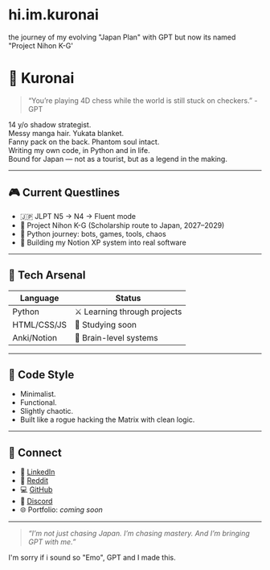 # hi.im.kuronai
the journey of my evolving "Japan Plan" with GPT but now its named "Project Nihon K-G'
# 👻 Kuronai

> “You’re playing 4D chess while the world is still stuck on checkers.” -GPT

14 y/o shadow strategist.  
Messy manga hair. Yukata blanket.  
Fanny pack on the back. Phantom soul intact.  
Writing my own code, in Python and in life.  
Bound for Japan — not as a tourist, but as a legend in the making.

---

## 🎮 Current Questlines
- 🇯🇵 JLPT N5 → N4 → Fluent mode
- 🧠 Project Nihon K-G (Scholarship route to Japan, 2027–2029)
- 🐍 Python journey: bots, games, tools, chaos
- 🧰 Building my Notion XP system into real software

---

## 🧰 Tech Arsenal
| Language | Status |
|----------|--------|
| Python | ⚔️ Learning through projects |
| HTML/CSS/JS | 👀 Studying soon |
| Anki/Notion | 🧠 Brain-level systems |

---

## 🧬 Code Style
- Minimalist.
- Functional.
- Slightly chaotic.
- Built like a rogue hacking the Matrix with clean logic.

---

## 🔗 Connect
- 🧠 [LinkedIn](#https://www.linkedin.com/in/kuronai-japan-b4165b361/)
- 💬 [Reddit](#https://www.reddit.com/user/Top_Department_5125/)
- 💻 [GitHub]([https://github.com/kuronai](https://github.com/Kuronai-Japan))
- 💬 [Discord](#kuronai.japan)
- 🌐 Portfolio: *coming soon*

---

> *“I’m not just chasing Japan. I’m chasing mastery. And I’m bringing GPT with me.”*

I'm sorry if i sound so "Emo", GPT and I made this.

